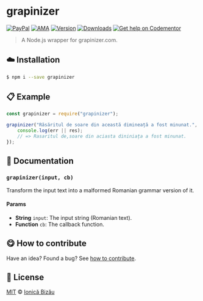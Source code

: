 
# grapinizer

 [![PayPal](https://img.shields.io/badge/%24-paypal-f39c12.svg)][paypal-donations] [![AMA](https://img.shields.io/badge/ask%20me-anything-1abc9c.svg)](https://github.com/IonicaBizau/ama) [![Version](https://img.shields.io/npm/v/grapinizer.svg)](https://www.npmjs.com/package/grapinizer) [![Downloads](https://img.shields.io/npm/dt/grapinizer.svg)](https://www.npmjs.com/package/grapinizer) [![Get help on Codementor](https://cdn.codementor.io/badges/get_help_github.svg)](https://www.codementor.io/johnnyb?utm_source=github&utm_medium=button&utm_term=johnnyb&utm_campaign=github)

> A Node.js wrapper for grapinizer.com.

## :cloud: Installation

```sh
$ npm i --save grapinizer
```


## :clipboard: Example



```js
const grapinizer = require("grapinizer");

grapinizer("Răsăritul de soare din această dimineață a fost minunat.", (err, res) => {
    console.log(err || res);
    // => Rasaritul de,soare din aciasta dininiața a fost minunat.
});
```

## :memo: Documentation


### `grapinizer(input, cb)`
Transform the input text into a malformed Romanian grammar version of it.

#### Params
- **String** `input`: The input string (Romanian text).
- **Function** `cb`: The callback function.



## :yum: How to contribute
Have an idea? Found a bug? See [how to contribute][contributing].


## :scroll: License

[MIT][license] © [Ionică Bizău][website]

[paypal-donations]: https://www.paypal.com/cgi-bin/webscr?cmd=_s-xclick&hosted_button_id=RVXDDLKKLQRJW
[donate-now]: http://i.imgur.com/6cMbHOC.png

[license]: http://showalicense.com/?fullname=Ionic%C4%83%20Biz%C4%83u%20%3Cbizauionica%40gmail.com%3E%20(http%3A%2F%2Fionicabizau.net)&year=2015#license-mit
[website]: http://ionicabizau.net
[contributing]: /CONTRIBUTING.md
[docs]: /DOCUMENTATION.md

